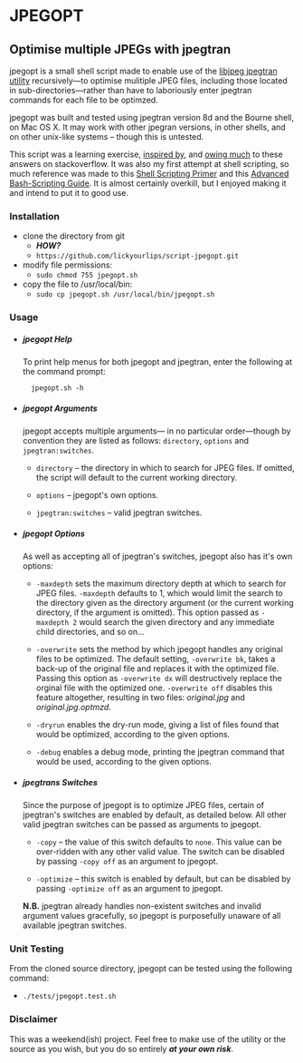 JPEGOPT
=======

Optimise multiple JPEGs with jpegtran
-------------------------------------

jpegopt is a small shell script made to enable use of the [libjpeg jpegtran utility][1] recursively—to optimise mulitiple JPEG files, including those located in sub-directories—rather than have to laboriously enter jpegtran commands for each file to be optimzed.

jpegopt was built and tested using jpegtran version 8d and the Bourne shell, on Mac OS X. It may work with other jpegran versions, in other shells, and on other unix-like systems – though this is untested.

This script was a learning exercise, [inspired by][2], and [owing much][3] to these answers on stackoverflow. It was also my first attempt at shell scripting, so much reference was made to this [Shell Scripting Primer][4] and this [Advanced Bash-Scripting Guide][5]. It is almost certainly overkill, but I enjoyed making it and intend to put it to good use.

[1]: http://ijg.org
[2]: http://stackoverflow.com/questions/5579183/jpegtran-optimize-without-changing-filename/12066282#12066282
[3]: http://stackoverflow.com/questions/12831293/how-to-recursivly-use-jpegtran-command-line-to-optimise-all-files-in-subdirs
[4]: https://developer.apple.com/library/mac/documentation/OpenSource/Conceptual/ShellScripting
[5]: http://www.faqs.org/docs/abs/HTML/index.html

### Installation

- clone the directory from git
  + **_HOW?_**
  + `https://github.com/lickyourlips/script-jpegopt.git`
- modify file permissions:
  + `sudo chmod 755 jpegopt.sh`
- copy the file to /usr/local/bin:
  + `sudo cp jpegopt.sh /usr/local/bin/jpegopt.sh`

### Usage

- ##### jpegopt Help

	To print help menus for both jpegopt and jpegtran, enter the following at the command prompt:

		jpegopt.sh -h

- ##### jpegopt Arguments

	jpegopt accepts multiple arguments— in no particular order—though by convention they are listed as follows: `directory`, `options` and `jpegtran:switches`.

	+ `directory` – the directory in which to search for JPEG files. If omitted, the script will default to the current working directory.

	+ `options` – jpegopt's own options.

	+ `jpegtran:switches` – valid jpegtran switches.

- ##### jpegopt Options

    As well as accepting all of jpegtran's switches, jpegopt also has it's own options:

    + `-maxdepth` sets the maximum directory depth at which to search for JPEG files. `-maxdepth` defaults to 1, which would limit the search to the directory given as the directory argument (or the current working directory, if the argument is omitted). This option passed as `-maxdepth 2` would search the given directory and any immediate child directories, and so on...
    
    + `-overwrite` sets the method by which jpegopt handles any original files to be optimized. The default setting, `-overwrite bk`, takes a back-up of the original file and replaces it with the optimized file. Passing this option as `-overwrite dx` will destructively replace the orginal file with the optimized one. `-overwrite off` disables this feature altogether, resulting in two files: _original.jpg_ and _original.jpg.optmzd_.
    
    + `-dryrun` enables the dry-run mode, giving a list of files found that would be optimized, according to the given options.
    
    + `-debug` enables a debug mode, printing the jpegtran command that would be used, according to the given options.

- ##### jpegtrans Switches

	Since the purpose of jpegopt is to optimize JPEG files, certain of jpegtran's switches are enabled by default, as detailed below. All other valid jpegtran switches can be passed as arguments to jpegopt.

	+ `-copy` – the value of this switch defaults to `none`. This value can be over-ridden with any other valid value. The switch can be disabled by passing `-copy off` as an argument to jpegopt.

	+ `-optimize` – this switch is enabled by default, but can be disabled by passing `-optimize off` as an argument to jpegopt.

	**N.B.** jpegtran already handles non-existent switches and invalid argument values gracefully, so jpegopt is purposefully unaware of all available jpegtran switches.

### Unit Testing

From the cloned source directory, jpegopt can be tested using the following command:

- `./tests/jpegopt.test.sh`

### Disclaimer

This was a weekend(ish) project. Feel free to make use of the utility or the source as you wish, but you do so entirely **_at your own risk_**.